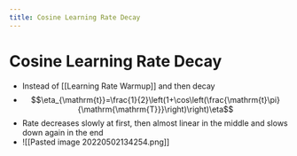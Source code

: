 ```yaml
---
title: Cosine Learning Rate Decay
---
```


# Cosine Learning Rate Decay
- Instead of [[Learning Rate Warmup]] and then decay
- $$\eta_{\mathrm{t}}=\frac{1}{2}\left(1+\cos\left(\frac{\mathrm{t}\pi}{\mathrm{\mathrm{T}}}\right)\right)\eta$$
- Rate decreases slowly at first, then almost linear in the middle and slows down again in the end
- ![[Pasted image 20220502134254.png]]










